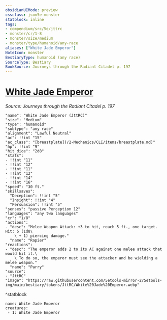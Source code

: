 ```yaml
---
obsidianUIMode: preview
cssclass: json5e-monster
statblock: inline
tags:
- compendium/src/5e/jttrc
- monster/cr/1-8
- monster/size/medium
- monster/type/humanoid/any-race
aliases: ["White Jade Emperor"]
NoteIcon: monster
BestiaryType: humanoid (any race)
SourceType: Bestiary
BookSource: Journeys through the Radiant Citadel p. 197
---
```

# [White Jade Emperor](2-Mechanics/CLI/bestiary/npc/white-jade-emperor-jttrc.md)
*Source: Journeys through the Radiant Citadel p. 197*  

```statblock
"name": "White Jade Emperor (JttRC)"
"size": "Medium"
"type": "humanoid"
"subtype": "any race"
"alignment": "Lawful Neutral"
"ac": !!int "15"
"ac_class": "[breastplate](/2-Mechanics/CLI/items/breastplate.md)"
"hp": !!int "9"
"hit_dice": "2d8"
"stats":
- !!int "11"
- !!int "12"
- !!int "11"
- !!int "12"
- !!int "14"
- !!int "16"
"speed": "30 ft."
"skillsaves":
  "Deception": !!int "5"
  "Insight": !!int "4"
  "Persuasion": !!int "5"
"senses": "passive Perception 12"
"languages": "any two languages"
"cr": "1/8"
"actions":
- "desc": "Melee Weapon Attack: +3 to hit, reach 5 ft., one target. Hit: 5 (1d8\
    \ + 1) piercing damage."
  "name": "Rapier"
"reactions":
- "desc": "The emperor adds 2 to its AC against one melee attack that would hit it.\
    \ To do so, the emperor must see the attacker and be wielding a melee weapon."
  "name": "Parry"
"source":
- "JttRC"
"image": "https://raw.githubusercontent.com/5etools-mirror-2/5etools-img/main/bestiary/tokens/JttRC/White%20Jade%20Emperor.webp"
```
^statblock

```encounter-table
name: White Jade Emperor
creatures:
 - 1: White Jade Emperor
```